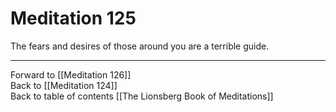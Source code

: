 # Meditation 125

The fears and desires of those around you are a terrible guide. 

___

Forward to [[Meditation 126]]  
Back to [[Meditation 124]]  
Back to table of contents [[The Lionsberg Book of Meditations]]  